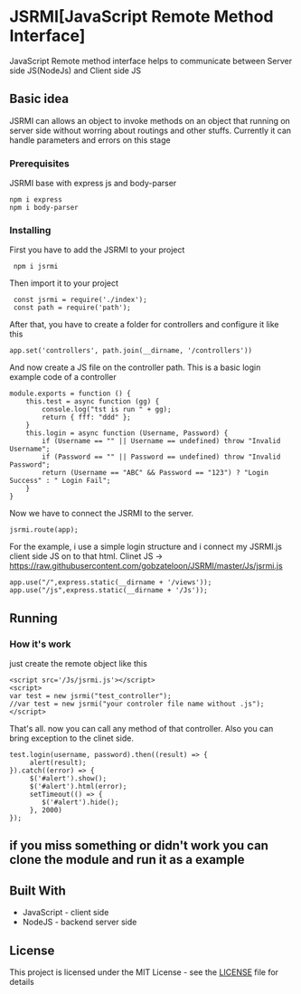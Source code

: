 # JSRMI[JavaScript Remote Method Interface]
JavaScript Remote method interface helps to communicate between Server side JS(NodeJs) and Client side JS

## Basic idea
JSRMI can allows an object to invoke methods on an object that running on server side without worring about routings and other stuffs. Currently it can handle parameters and errors on this stage

### Prerequisites
JSRMI base with express js and body-parser
```
npm i express
npm i body-parser
```

### Installing
First you have to add the JSRMI to your project
```
 npm i jsrmi
```
Then import it to your project
```
 const jsrmi = require('./index');
 const path = require('path');
```
After that, you have to create a folder for controllers and configure it like this
```
app.set('controllers', path.join(__dirname, '/controllers'))
```
And now create a JS file on the controller path. This is a basic login example code of a controller
```
module.exports = function () {
    this.test = async function (gg) {
        console.log("tst is run " + gg);
        return { fff: "ddd" };
    }
    this.login = async function (Username, Password) {
        if (Username == "" || Username == undefined) throw "Invalid Username";
        if (Password == "" || Password == undefined) throw "Invalid Password";
        return (Username == "ABC" && Password == "123") ? "Login Success" : " Login Fail";
    }
}
```
Now we have to connect the JSRMI to the server.
```
jsrmi.route(app);
```
For the example, i use a simple login structure and i connect my JSRMI.js client side JS on to that html.
Clinet JS -> https://raw.githubusercontent.com/gobzateloon/JSRMI/master/Js/jsrmi.js
```
app.use("/",express.static(__dirname + '/views'));
app.use("/js",express.static(__dirname + '/Js'));
```

## Running
### How it's work
just create the remote object like this
```
<script src='/Js/jsrmi.js'></script>
<script>
var test = new jsrmi("test_controller");
//var test = new jsrmi("your controler file name without .js");
</script>
```
That's all. now you can call any method of that controller. Also you can bring exception to the clinet side.
```
test.login(username, password).then((result) => {
     alert(result);
}).catch((error) => {
     $('#alert').show();
     $('#alert').html(error);
     setTimeout(() => {
        $('#alert').hide();
     }, 2000)
});
```

## if you miss something or didn't work you can clone the module and run it as a example


## Built With
* JavaScript - client side
* NodeJS - backend server side

## License

This project is licensed under the MIT License - see the [LICENSE](LICENSE) file for details
